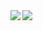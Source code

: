 <a href="https://github.com/selfrefactor/github-readme-stats">
  <img align="left" src="https://github-readme-stats.vercel.app/api?username=sudolamia" />
</a>
<a href="https://github.com/selfrefactor/github-readme-stats">
  <img align="left" src="https://github-readme-stats.vercel.app/api/top-langs/?username=sudolamia" />
</a>
